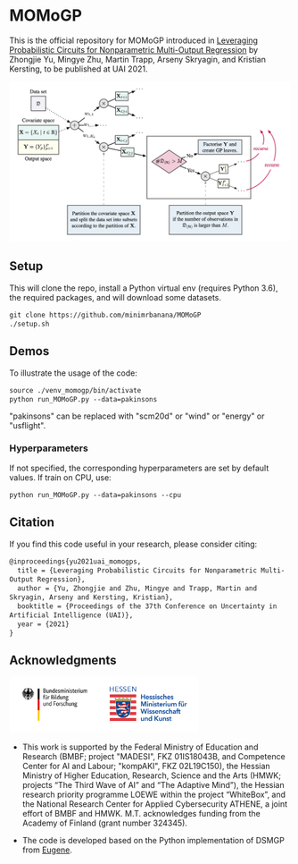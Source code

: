 # MOMoGP

This is the official repository for MOMoGP introduced in 
[Leveraging Probabilistic Circuits for Nonparametric Multi-Output Regression](https://ml-research.github.io/papers/yu2021uai_momogps.pdf) by Zhongjie Yu, Mingye Zhu, Martin Trapp, Arseny Skryagin, and Kristian Kersting, to be published at UAI 2021.

![Learn_MOMoGP](./figures/Learn_MOMoGP.png)


## Setup

This will clone the repo, install a Python virtual env (requires Python 3.6), the required packages, and will download some datasets.

    git clone https://github.com/minimrbanana/MOMoGP
    ./setup.sh

## Demos

To illustrate the usage of the code:

    source ./venv_momogp/bin/activate
    python run_MOMoGP.py --data=pakinsons

"pakinsons" can be replaced with "scm20d" or "wind" or "energy" or "usflight".

### Hyperparameters

If not specified, the corresponding hyperparameters are set by default values.
If train on CPU, use:

    python run_MOMoGP.py --data=pakinsons --cpu

## Citation
If you find this code useful in your research, please consider citing:


    @inproceedings{yu2021uai_momogps,
      title = {Leveraging Probabilistic Circuits for Nonparametric Multi-Output Regression},
      author = {Yu, Zhongjie and Zhu, Mingye and Trapp, Martin and Skryagin, Arseny and Kersting, Kristian},
      booktitle = {Proceedings of the 37th Conference on Uncertainty in Artificial Intelligence (UAI)},
      year = {2021}
    }

## Acknowledgments
<img src="https://github.com/minimrbanana/MOMoGP/blob/main/figures/BMBF_Logo.png" height="100"/><img src="https://github.com/minimrbanana/MOMoGP/blob/main/figures/HMWK_Logo.jpg"  height="100"/>

* This work is supported by the Federal Ministry of Education and Research (BMBF; project "MADESI", FKZ 01IS18043B, and Competence Center for AI and Labour; "kompAKI", FKZ 02L19C150), the Hessian Ministry of Higher Education, Research, Science and the Arts (HMWK; projects “The Third Wave of AI” and “The Adaptive Mind”), the Hessian research priority programme LOEWE within the project “WhiteBox”, and the National Research Center for Applied Cybersecurity ATHENE, a joint effort of BMBF and HMWK. M.T. acknowledges funding from the Academy of Finland (grant number 324345).

* The code is developed based on the Python implementation of DSMGP from [Eugene](https://github.com/eugene/spngp).



